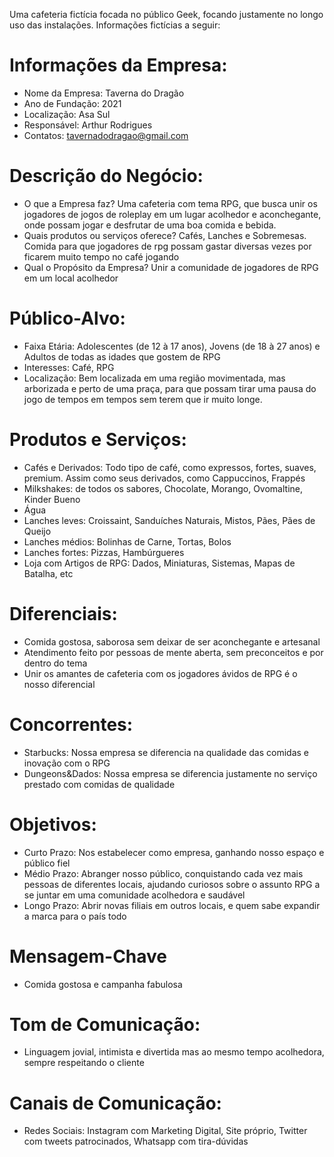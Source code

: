 Uma cafeteria fictícia focada no público Geek, focando justamente no longo uso das instalações. Informações fictícias a seguir:

<h1>Informações da Empresa:</h1>

-  Nome da Empresa: Taverna do Dragão
- Ano de Fundação: 2021
- Localização: Asa Sul
- Responsável: Arthur Rodrigues
- Contatos: tavernadodragao@gmail.com

<h1>Descrição do Negócio:</h1>

- O que a Empresa faz? Uma cafeteria com tema RPG, que busca unir os jogadores de jogos de roleplay em um lugar acolhedor e aconchegante, onde possam jogar e desfrutar de uma boa comida e bebida.
- Quais produtos ou serviços oferece? Cafés, Lanches e Sobremesas. Comida para que jogadores de rpg possam gastar diversas vezes por ficarem muito tempo no café jogando
- Qual o Propósito da Empresa? Unir a comunidade de jogadores de RPG em um local acolhedor

<h1>Público-Alvo:</h1>

- Faixa Etária: Adolescentes (de 12 à 17 anos), Jovens (de 18 à 27 anos) e Adultos de todas as idades que gostem de RPG
- Interesses: Café, RPG
- Localização: Bem localizada em uma região movimentada, mas arborizada e perto de uma praça, para que possam tirar uma pausa do jogo de tempos em tempos sem terem que ir muito longe.

<h1>Produtos e Serviços:</h1>

- Cafés e Derivados: Todo tipo de café, como expressos, fortes, suaves, premium. Assim como seus derivados, como Cappuccinos, Frappés
- Milkshakes: de todos os sabores, Chocolate, Morango, Ovomaltine, Kinder Bueno
- Água
- Lanches leves: Croissaint, Sanduíches Naturais, Mistos, Pães, Pães de Queijo
- Lanches médios: Bolinhas de Carne, Tortas, Bolos
- Lanches fortes: Pizzas, Hambúrgueres
- Loja com Artigos de RPG: Dados, Miniaturas, Sistemas, Mapas de Batalha, etc

<h1>Diferenciais:</h1>

- Comida gostosa, saborosa sem deixar de ser aconchegante e artesanal
- Atendimento feito por pessoas de mente aberta, sem preconceitos e por dentro do tema
- Unir os amantes de cafeteria com os jogadores ávidos de RPG é o nosso diferencial

<h1>Concorrentes:</h1>

- Starbucks: Nossa empresa se diferencia na qualidade das comidas e inovação com o RPG
- Dungeons&Dados: Nossa empresa se diferencia justamente no serviço prestado com comidas de qualidade

<h1>Objetivos:</h1>

- Curto Prazo: Nos estabelecer como empresa, ganhando nosso espaço e público fiel
- Médio Prazo: Abranger nosso público, conquistando cada vez mais pessoas de diferentes locais, ajudando curiosos sobre o assunto RPG a se juntar em uma comunidade acolhedora e saudável
- Longo Prazo: Abrir novas filiais em outros locais, e quem sabe expandir a marca para o país todo
  
<h1>Mensagem-Chave</h1>

- Comida gostosa e campanha fabulosa

<h1>Tom de Comunicação:</h1>

- Linguagem jovial, intimista e divertida mas ao mesmo tempo acolhedora, sempre respeitando o cliente

<h1>Canais de Comunicação:</h1>

- Redes Sociais: Instagram com Marketing Digital, Site próprio, Twitter com tweets patrocinados, Whatsapp com tira-dúvidas
